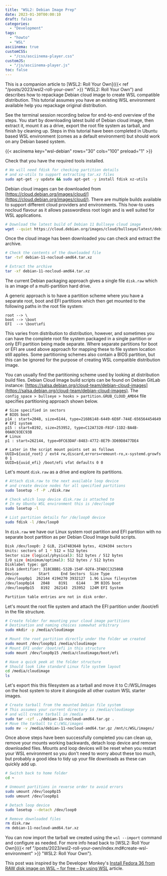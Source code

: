 ```yaml
---
title: "WSL2: Debian Image Prep"
date: 2023-01-30T00:00:10
draft: false
categories:
  - "Development"
tags:
  - "howto"
  - "WSL"
asciinema: true
customCSS:  
  - "/css/asciinema-player.css"
customJS: 
  - "/js/asciinema-player.js"
toc: false
---
```


This is a companion article to [WSL2: Roll Your Own]({{< ref "/posts/2023/wsl2-roll-your-own" >}} "WSL2: Roll Your Own") and describes how to repackage Debian cloud image to create WSL compatible distribution. This tutorial assumes you have an existing WSL environment available help you repackage original distribution.

<!--more-->

See the terminal session recording below for end-to-end overview of the steps. You start by downloading latest build of Debian cloud image, then extract it, mount it as a drive, export the root file system as tarball, and finish by cleaning up. Steps in this tutorial have been completed in Ubuntu based WSL environment (comes as a default environment) but should work on any Debian based system.

{{< asciinema key="wsl-debian" rows="30" cols="100" preload="1" >}}

Check that you have the required tools installed.

```bash
# We will need fdisk for checking partition details
# and xz-utils to support extracting tar.xz files
sudo apt-get -y update && sudo apt-get -y install fdisk xz-utils  
```

Debian cloud images can be downloaded from [https://cloud.debian.org/images/cloud/](https://cloud.debian.org/images/cloud/). There are multiple builds available to support different cloud providers and environments. This how-to uses nocloud flavour as it allows passwordless root login and is well suited for WSL applications.

```bash
# Download the latest build of Debian 11 Bullseye cloud image
wget --quiet https://cloud.debian.org/images/cloud/bullseye/latest/debian-11-nocloud-amd64.tar.xz
```

Once the cloud image has been downloaded you can check and extract the archive.

```bash
# Check the contents of the downloaded file
tar -tvf debian-11-nocloud-amd64.tar.xz  

# Extract the archive
tar -xf debian-11-nocloud-amd64.tar.xz 
```

The current Debian packaging approach gives a single file `disk.raw` which is an image of a multi-partition hard drive.

A generic approach is to have a partition scheme where you have a separate root, boot and EFI partitions which then get mounted to the following paths in the root file system:

```plaintext
root --> \
boot --> \boot
EFI  --> \boot\efi
```

This varies from distribution to distribution, however, and sometimes you can have the complete root file system packaged in a single partition or only EFI partition being made separate. Where separate partitions for boot or EFI are used above approach for mapping these to file system location still applies. Some partitioning schemes also contain a BIOS partition, but this can be ignored for the purpose of creating WSL compatible distribution image.

You can usually find the partitioning scheme used by looking at distribution build files. Debian Cloud Image build scripts can be found on Debian GitLab instance:  [https://salsa.debian.org/cloud-team/debian-cloud-images](https://salsa.debian.org/cloud-team/debian-cloud-images). The `config_space > bullseye > hooks > partition.GRUB_CLOUD_AMD64` file specifies partitioning approach shown below.

```plaintext
# Size specified in sectors
# BIOS boot
p14 : start=2048, size=6144, type=21686148-6449-6E6F-744E-656564454649
# EFI system
p15 : start=8192, size=253952, type=C12A7328-F81F-11D2-BA4B-00A0C93EC93B
# Linux
p1 : start=262144, type=0FC63DAF-8483-4772-8E79-3D69D8477DE4

# Later in the script mount points set as follows
UUID=${uuid_root} / ext4 rw,discard,errors=remount-ro,x-systemd.growfs 0 1
UUID=${uuid_efi} /boot/efi vfat defaults 0 0
```

Let's mount `disk.raw` as a drive and explore its partitions.

```bash
# Attach disk.raw to the next available loop device 
# and create device nodes for all specified partitions 
sudo losetup -f -P ./disk.raw   

# Check which loop device disk.raw is attached to
# In my Ubuntu WSL environment this is /dev/loop0
sudo losetup -l  

# List partition details for /de/loop0 device
sudo fdisk -l /dev/loop0     
```

In `disk.raw` we have our Linux system root partition and EFI partition with no separate boot partition as per Debian Cloud Image build scripts.

```bash
Disk /dev/loop0: 2 GiB, 2147483648 bytes, 4194304 sectors
Units: sectors of 1 * 512 = 512 bytes
Sector size (logical/physical): 512 bytes / 512 bytes
I/O size (minimum/optimal): 512 bytes / 512 bytes
Disklabel type: gpt
Disk identifier: 318C8BB1-532B-154F-92FA-3FADCC32586B
Device         Start     End Sectors  Size Type
/dev/loop0p1  262144 4194270 3932127  1.9G Linux filesystem
/dev/loop0p14   2048    8191    6144    3M BIOS boot
/dev/loop0p15   8192  262143  253952  124M EFI System

Partition table entries are not in disk order.
```

Let's mount the root file system and attach the EFI partition under /boot/efi in the file structure.

```bash
# Create folder for mounting your cloud image partitions
# Destination and naming choices somewhat arbitrary
sudo mkdir -p /media/cloudimage 

# Mount the root partition directly under the folder we created
sudo mount /dev/loop0p1 /media/cloudimage 
# Mount EFI under /boot/efi in this structure
sudo mount /dev/loop0p15 /media/cloudimage/boot/efi

# Have a quick peek at the folder structure
# Should look like standard Linux file system layout
cd /media/cloudimage
ls
```

Let's export this this filesystem as a tarball and move it to C:/WSL/images on the host system to store it alongside all other custom WSL starter images.

```bash
# Create tarball from the mounted Debian file system
# This assumes your current directory is /media/cloudimage
# and will create tarball in /media
sudo tar -czf ../debian-11-nocloud-amd64.tar.gz . 
# Move the tarball to C:/WSL/images
sudo mv -v /media/debian-11-nocloud-amd64.tar.gz /mnt/c/WSL/images/
```

Once above steps have been successfully completed you can clean up, remove your mounts working backwards, detach loop device and remove downloaded files. Mounts and loop devices will be reset when you restart your WSL environment so you don't need to worry about these too much, but probably a good idea to tidy up your file downloads as these can quickly add up.

```bash
# Switch back to home folder
cd ~                                                       

# Unmount partitions in reverse order to avoid errors
sudo umount /dev/loop0p15
sudo umount /dev/loop0p1

# Detach loop device
sudo losetup --detach /dev/loop0

# Remove downloaded files
rm disk.raw
rm debian-11-nocloud-amd64.tar.xz
```

You can now import the tarball we created using the `wsl --import` command and configure as needed. For more info head back to [WSL2: Roll Your Own]({{< ref "/posts/2023/wsl2-roll-your-own/index.md#create-wsl-environment" >}} "WSL2: Roll Your Own").

This post was inspired by the Developer Monkey's [Install Fedora 36 from RAW disk image on WSL – for free – by using WSL](https://develmonk.com/2022/07/29/install-fedora-36-on-wsl-for-free/) article.
